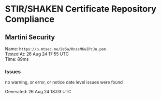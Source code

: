# STIR/SHAKEN Certificate Repository Compliance

## Martini Security

Name: `https://p.mtsec.me/2e5a/RnssM6wZPcJu.pem`\
Tested At: 26 Aug 24 17:55 UTC\
Time: 89ms

### Issues

no warning, or error, or notice date level issues were found

Generated: 26 Aug 24 18:03 UTC